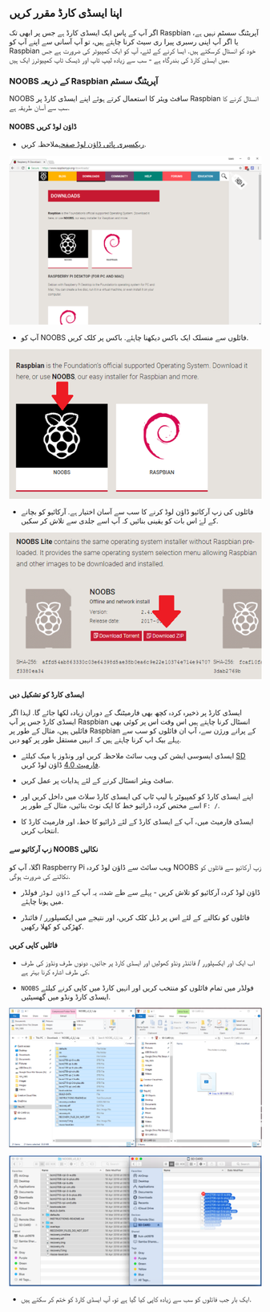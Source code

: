 ## اپنا ایسڈی کارڈ مقرر کریں

اگر آپ کے پاس ایک ایسڈی کارڈ ہے جس پر ابھی تک Raspbian آپریٹنگ سسٹم نہیں ہے، یا اگر آپ اپنی رسبری پیرا ری سیٹ کرنا چاہتے ہیں، تو آپ آسانی سے اپنے آپ کو Raspbian خود کو انسٹال کرسکتے ہیں. ایسا کرنے کے لئے، آپ کو ایک کمپیوٹر کی ضرورت ہے جس میں ایسڈی کارڈ کی بندرگاہ ہے - سب سے زیادہ لیپ ٹاپ اور ڈیسک ٹاپ کمپیوٹرز ایک ہیں.

### NOOBS کے ذریعہ Raspbian آپریٹنگ سسٹم

NOOBS سافٹ ویئر کا استعمال کرتے ہوئے اپنے ایسڈی کارڈ پر Raspbian انسٹال کرنے کا سب سے آسان طریقہ ہے.

#### NOOBS ڈاؤن لوڈ کریں

+ [ریکسیری پائی ڈاؤن لوڈ صفحہ](https://www.raspberrypi.org/downloads)ملاحظہ کریں.

![ڈاؤن لوڈ صفحہ](images/downloads-page.png)

+ آپ کو NOOBS فائلوں سے منسلک ایک باکس دیکھنا چاہئے. باکس پر کلک کریں.

![NOOBS پر کلک کریں](images/click-noobs.png)

+ فائلوں کی زپ آرکائیو ڈاؤن لوڈ کرنے کا سب سے آسان اختیار ہے. آرکائیو کو بچانے کے لۓ اس بات کو یقینی بنائیں کہ آپ اسے جلدی سے تلاش کر سکیں.

![زپ ڈاؤن لوڈ کریں](images/download-zip.png)

#### ایسڈی کارڈ کو تشکیل دیں

ایسڈی کارڈ پر ذخیرہ کردہ کچھ بھی فارمیٹنگ کے دوران زیادہ لکھا جائے گا. لہذا اگر ایسڈی کارڈ جس پر آپ Raspbian انسٹال کرنا چاہتے ہیں اس وقت اس پر کوئی بھی فائلیں ہیں، مثال کے طور پر Raspbian کے پرانے ورژن سے، آپ ان فائلوں کو سب سے پہلے بیک اپ کرنا چاہتے ہیں کہ انہیں مستقل طور پر کھو دیں.

+ ایسڈی ایسوسی ایشن کی ویب سائٹ ملاحظہ کریں اور ونڈوز یا میک کیلئے [SD فارمیٹ 4.0](https://www.sdcard.org/downloads/formatter_4/index.html) ڈاؤن لوڈ کریں.

+ سافٹ ویئر انسٹال کرنے کے لئے ہدایات پر عمل کریں.

+ اپنے ایسڈی کارڈ کو کمپیوٹر یا لیپ ٹاپ کی ایسڈی کارڈ سلاٹ میں داخل کریں اور اسے مختص کردہ ڈرائیو خط کا ایک نوٹ بنائیں، مثال کے طور پر `F: /`.

+ ایسڈی فارمیٹ میں، آپ کے ایسڈی کارڈ کے لئے ڈرائیو کا خط، اور فارمیٹ کارڈ کا انتخاب کریں.

#### زپ آرکائیو سے NOOBS نکالیں

اگلا، آپ کو Raspberry Pi ویب سائٹ سے ڈاؤن لوڈ کردہ NOOBS زپ آرکائیو سے فائلوں کو نکالنے کی ضرورت ہوگی.

+ ڈاؤن لوڈ کردہ آرکائیو کو تلاش کریں - پہلے سے طے شدہ، یہ آپ کے `ڈاؤن لوڈز` فولڈر میں ہونا چاہئے.

+ فائلوں کو نکالنے کے لئے اس پر ڈبل کلک کریں، اور نتیجے میں ایکسپلورر / فائنڈر کھڑکی کو کھلا رکھیں.

#### فائلیں کاپی کریں

+ اب ایک اور ایکسپلورر / فائنڈر ونڈو کھولیں اور ایسڈی کارڈ پر جائیں. دونوں طرف ونڈوز کی طرف کی طرف اشارہ کرنا بہتر ہے.

+ `NOOBS` فولڈر میں تمام فائلوں کو منتخب کریں اور انہیں کارڈ میں کاپی کرنے کیلئے ایسڈی کارڈ ونڈو میں گھسیٹیں.

![ونڈو کاپی](images/copy3.png)

![میکس کاپی](images/macos_copy.png)

+ ایک بار جب فائلوں کو سب سے زیادہ کاپی کیا گیا ہے تو، آپ ایسڈی کارڈ کو ختم کر سکتے ہیں.